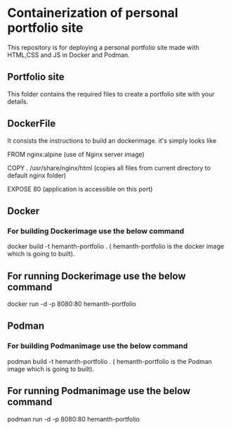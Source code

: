 # Containerization of personal portfolio site

This repository is for deploying a personal portfolio site made with HTML,CSS and JS in Docker and Podman.


## Portfolio site

This folder contains the required files to create a portfolio site with your details.

## DockerFile

It consists the instructions to build an dockerimage. it's simply looks like

FROM nginx:alpine (use of Nginx server image)


COPY . /usr/share/nginx/html (copies all files from current directory to default nginx folder)

EXPOSE 80 (application is accessible on this port)

## Docker

### For building Dockerimage use the below command

docker build -t hemanth-portfolio . ( hemanth-portfolio is the docker image which is going to built).

## For running Dockerimage use the below command

docker run -d -p 8080:80 hemanth-portfolio

## Podman


### For building Podmanimage use the below command

podman build -t hemanth-portfolio . ( hemanth-portfolio is the Podman image which is going to built).

## For running Podmanimage use the below command

podman run -d -p 8080:80 hemanth-portfolio


